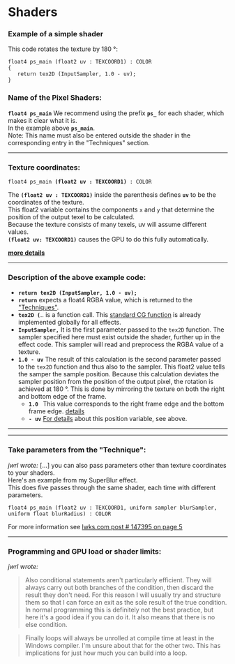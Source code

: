 # Shaders

### Example of a simple shader
This code rotates the texture by 180 °:
``` Code
float4 ps_main (float2 uv : TEXCOORD1) : COLOR 
{ 
   return tex2D (InputSampler, 1.0 - uv); 
} 
```

### Name of the Pixel Shaders:  

**`float4 ps_main`**
We recommend using the prefix **`ps_`** for each shader, which makes it clear what it is.  
In the example above **`ps_main`**.  
Note: This name must also be entered outside the shader in the corresponding entry in the "Techniques" section.  

---

### Texture coordinates:

`float4 ps_main `**`(float2 uv : TEXCOORD1)`**` : COLOR`

The **`(float2 uv : TEXCOORD1)`** inside the parenthesis defines **`uv`** to be the coordinates of the texture.   
This float2 variable contains the components `x` and `y` that determine the position of the output texel to be calculated.  
Because the texture consists of many texels, uv will assume different values.  
 **`(float2 uv: TEXCOORD1)`** causes the GPU to do this fully automatically.  

**[more details](TEXCOORD.md)**  

--- 

### Description of the above example code:

* **`return tex2D (InputSampler, 1.0 - uv);`**  
* **`return`** expects a float4 RGBA value, which is returned to the ["Techniques"](../Techniques/README.md ).  
* **`tex2D (`**.. is a function call. This [standard CG function](../CG_standard_library/README.md) 
                                           is already implemented globally for all effects.  
* **`InputSampler,`**  It is the first parameter passed to the `tex2D` function. The sampler specified here must exist outside the shader, further up in the effect code. This sampler will read and preprocess the RGBA value of a texture.  
* **`1.0 - uv`** The result of this calculation is the second parameter passed to the `tex2D` function and thus also to the sampler. This float2 value tells the samper the sample position. Because this calculation deviates the sampler position from the position of the output pixel, the rotation is achieved at 180 °. This is done by mirroring the texture on both the right and bottom edge of the frame.
   * **`1.0 `** This value corresponds to the right frame edge and the bottom frame edge. [details](TEXCOORD.md#position-on-the-frame)
   * **`- uv`** [For details](#texture-coordinates) about this position variable, see above. 






---
---

### Take parameters from the "Technique":

*jwrl wrote:*
[...] you can also pass parameters other than texture coordinates to your shaders.  
Here's an example from my SuperBlur effect.  
This does five passes through the same shader, each time with different parameters.  
``` Code
float4 ps_main (float2 uv : TEXCOORD1, uniform sampler blurSampler, uniform float blurRadius) : COLOR
```
For more information see [lwks.com post # 147395 on page 5](https://www.lwks.com/index.php?option=com_kunena&func=view&catid=7&id=143678&limit=15&limitstart=60&Itemid=81#147395)

--- 

### Programming and GPU load or shader limits:


*jwrl wrote:*
> Also conditional statements aren't particularly efficient. 
>They will always carry out both branches of the condition, then discard the result they don't need. 
>For this reason I will usually try and structure them so that I can force an exit as the sole result of the true condition. 
>In normal programming this is definitely not the best practice, but here it's a good idea if you can do it. 
>It also means that there is no else condition.  

 >Finally loops will always be unrolled at compile time at least in the Windows compiler. 
 >I'm unsure about that for the other two. This has implications for just how much you can build into a loop.



